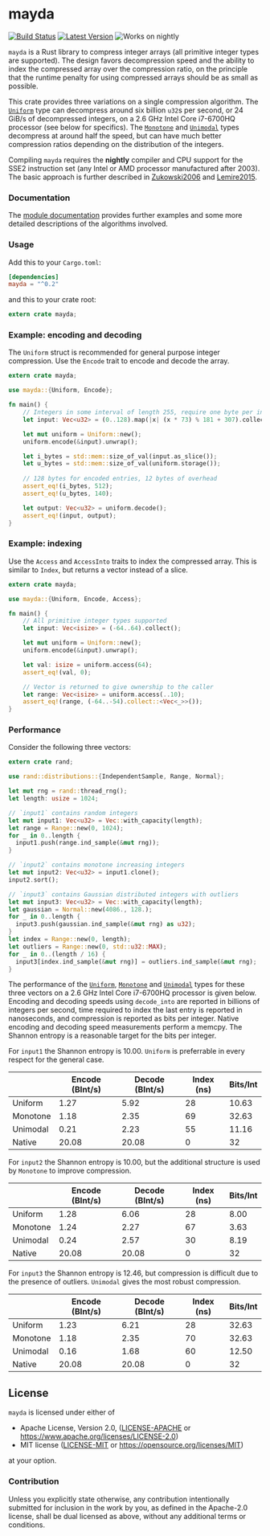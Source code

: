 # mayda

[![Build Status](https://travis-ci.org/harharkh/mayda.svg)](https://travis-ci.org/harharkh/mayda)
[![Latest Version](https://img.shields.io/crates/v/mayda.svg)](https://crates.io/crates/mayda)
![Works on nightly](https://img.shields.io/badge/works%20on-nightly-lightgrey.svg)

`mayda` is a Rust library to compress integer arrays (all primitive integer
types are supported). The design favors decompression speed and the ability to
index the compressed array over the compression ratio, on the principle that
the runtime penalty for using compressed arrays should be as small as possible.

This crate provides three variations on a single compression algorithm. The
[`Uniform`] type can decompress around six billion `u32`s per second, or 24
GiB/s of decompressed integers, on a 2.6 GHz Intel Core i7-6700HQ processor
(see below for specifics). The [`Monotone`] and [`Unimodal`] types decompress
at around half the speed, but can have much better compression ratios depending
on the distribution of the integers.

Compiling `mayda` requires the **nightly** compiler and CPU support for the
SSE2 instruction set (any Intel or AMD processor manufactured after 2003). The
basic approach is further described in [Zukowski2006] and [Lemire2015].

### Documentation

The [module documentation][docs] provides further examples and some more
detailed descriptions of the algorithms involved.

### Usage

Add this to your `Cargo.toml`:

```toml
[dependencies]
mayda = "^0.2"
```

and this to your crate root:

```rust
extern crate mayda;
```

### Example: encoding and decoding

The `Uniform` struct is recommended for general purpose integer compression.
Use the `Encode` trait to encode and decode the array.

```rust
extern crate mayda;

use mayda::{Uniform, Encode};

fn main() {
	// Integers in some interval of length 255, require one byte per integer
	let input: Vec<u32> = (0..128).map(|x| (x * 73) % 181 + 307).collect();

	let mut uniform = Uniform::new();
	uniform.encode(&input).unwrap();

	let i_bytes = std::mem::size_of_val(input.as_slice());
	let u_bytes = std::mem::size_of_val(uniform.storage());
	
	// 128 bytes for encoded entries, 12 bytes of overhead
	assert_eq!(i_bytes, 512);
	assert_eq!(u_bytes, 140);

	let output: Vec<u32> = uniform.decode();
	assert_eq!(input, output);
}
```

### Example: indexing

Use the `Access` and `AccessInto` traits to index the compressed array. This is
similar to `Index`, but returns a vector instead of a slice.

```rust
extern crate mayda;

use mayda::{Uniform, Encode, Access};

fn main() {
	// All primitive integer types supported
	let input: Vec<isize> = (-64..64).collect();

	let mut uniform = Uniform::new();
	uniform.encode(&input).unwrap();

	let val: isize = uniform.access(64);
	assert_eq!(val, 0);

	// Vector is returned to give ownership to the caller
	let range: Vec<isize> = uniform.access(..10);
	assert_eq!(range, (-64..-54).collect::<Vec<_>>());
}
```

### Performance

Consider the following three vectors:
```rust
extern crate rand;

use rand::distributions::{IndependentSample, Range, Normal};

let mut rng = rand::thread_rng();
let length: usize = 1024;

// `input1` contains random integers
let mut input1: Vec<u32> = Vec::with_capacity(length);
let range = Range::new(0, 1024);
for _ in 0..length {
  input1.push(range.ind_sample(&mut rng));
}

// `input2` contains monotone increasing integers
let mut input2: Vec<u32> = input1.clone();
input2.sort();

// `input3` contains Gaussian distributed integers with outliers
let mut input3: Vec<u32> = Vec::with_capacity(length);
let gaussian = Normal::new(4086., 128.);
for _ in 0..length {
  input3.push(gaussian.ind_sample(&mut rng) as u32);
}
let index = Range::new(0, length);
let outliers = Range::new(0, std::u32::MAX);
for _ in 0..(length / 16) {
  input3[index.ind_sample(&mut rng)] = outliers.ind_sample(&mut rng);
}
```

The performance of the [`Uniform`], [`Monotone`] and [`Unimodal`] types for
these three vectors on a 2.6 GHz Intel Core i7-6700HQ processor is given below.
Encoding and decoding speeds using `decode_into` are reported in billions of
integers per second, time required to index the last entry is reported in
nanoseconds, and compression is reported as bits per integer. Native encoding
and decoding speed measurements perform a memcpy. The Shannon entropy is a
reasonable target for the bits per integer.

For `input1` the Shannon entropy is 10.00. `Uniform` is preferrable in every
respect for the general case.

|          | Encode (BInt/s) | Decode (BInt/s) | Index (ns) | Bits/Int |
|----------|-----------------|-----------------|------------|----------|
| Uniform  |       1.27      |       5.92      |     28     |   10.63  |
| Monotone |       1.18      |       2.35      |     69     |   32.63  |
| Unimodal |       0.21      |       2.23      |     55     |   11.16  |
| Native   |      20.08      |      20.08      |      0     |    32    |

For `input2` the Shannon entropy is 10.00, but the additional structure is used
by `Monotone` to improve compression.

|          | Encode (BInt/s) | Decode (BInt/s) | Index (ns) | Bits/Int |
|----------|-----------------|-----------------|------------|----------|
| Uniform  |       1.28      |       6.06      |     28     |   8.00   |
| Monotone |       1.24      |       2.27      |     67     |   3.63   |
| Unimodal |       0.24      |       2.57      |     30     |   8.19   |
| Native   |      20.08      |      20.08      |      0     |    32    |

For `input3` the Shannon entropy is 12.46, but compression is difficult due to
the presence of outliers. `Unimodal` gives the most robust compression.

|          | Encode (BInt/s) | Decode (BInt/s) | Index (ns) | Bits/Int |
|----------|-----------------|-----------------|------------|----------|
| Uniform  |       1.23      |       6.21      |     28     |   32.63  |
| Monotone |       1.18      |       2.35      |     70     |   32.63  |
| Unimodal |       0.16      |       1.68      |     60     |   12.50  |
| Native   |      20.08      |      20.08      |      0     |    32    |

## License

`mayda` is licensed under either of

 * Apache License, Version 2.0, ([LICENSE-APACHE](LICENSE-APACHE) or https://www.apache.org/licenses/LICENSE-2.0)
 * MIT license ([LICENSE-MIT](LICENSE-MIT) or https://opensource.org/licenses/MIT)

at your option.

### Contribution

Unless you explicitly state otherwise, any contribution intentionally submitted
for inclusion in the work by you, as defined in the Apache-2.0 license, shall
be dual licensed as above, without any additional terms or conditions.

[//]: #
   [`Uniform`]: <https://harharkh.github.io/mayda/mayda/uniform/index.html>
   [`Monotone`]: <https://harharkh.github.io/mayda/mayda/monotone/index.html>
   [`Unimodal`]: <https://harharkh.github.io/mayda/mayda/unimodal/index.html>
   [Zukowski2006]: <https://dx.doi.org/10.1109/ICDE.2006.150>
   [Lemire2015]: <https://arxiv.org/abs/1401.6399>
   [docs]: <https://harharkh.github.io/mayda/mayda/index.html>
   [Apache-2.0]: <https://www.apache.org/licenses/LICENSE-2.0>
   [MIT]: <https://opensource.org/licenses/MIT>

